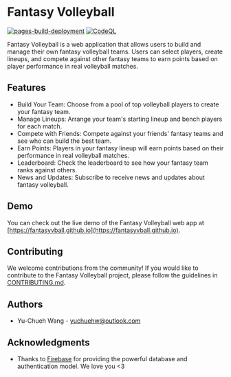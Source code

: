# Fantasy Volleyball
[![pages-build-deployment](https://github.com/fantasyvball/fantasyvball.github.io/actions/workflows/pages/pages-build-deployment/badge.svg)](https://github.com/fantasyvball/fantasyvball.github.io/actions/workflows/pages/pages-build-deployment)
[![CodeQL](https://github.com/fantasyvball/fantasyvball.github.io/actions/workflows/github-code-scanning/codeql/badge.svg)](https://github.com/fantasyvball/fantasyvball.github.io/actions/workflows/github-code-scanning/codeql)

Fantasy Volleyball is a web application that allows users to build and manage their own fantasy volleyball teams. Users can select players, create lineups, and compete against other fantasy teams to earn points based on player performance in real volleyball matches.

## Features

- Build Your Team: Choose from a pool of top volleyball players to create your fantasy team.
- Manage Lineups: Arrange your team's starting lineup and bench players for each match.
- Compete with Friends: Compete against your friends' fantasy teams and see who can build the best team.
- Earn Points: Players in your fantasy lineup will earn points based on their performance in real volleyball matches.
- Leaderboard: Check the leaderboard to see how your fantasy team ranks against others.
- News and Updates: Subscribe to receive news and updates about fantasy volleyball.

## Demo

You can check out the live demo of the Fantasy Volleyball web app at [https://fantasyvball.github.io](https://fantasyvball.github.io).

## Contributing

We welcome contributions from the community! If you would like to contribute to the Fantasy Volleyball project, please follow the guidelines in [CONTRIBUTING.md](CONTRIBUTING.md).


## Authors

- Yu-Chueh Wang - [yuchuehw@outlook.com](mailto:yuchuehw@outlook.com)


## Acknowledgments

- Thanks to [Firebase](https://firebase.google.com) for providing the powerful database and authentication model. We love you <3
